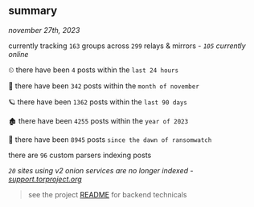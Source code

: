 
## summary
_november 27th, 2023_

currently tracking `163` groups across `299` relays & mirrors - _`105` currently online_

⏲ there have been `4` posts within the `last 24 hours`

🦈 there have been `342` posts within the `month of november`

🪐 there have been `1362` posts within the `last 90 days`

🏚 there have been `4255` posts within the `year of 2023`

🦕 there have been `8945` posts `since the dawn of ransomwatch`

there are `96` custom parsers indexing posts

_`20` sites using v2 onion services are no longer indexed - [support.torproject.org](https://support.torproject.org/onionservices/v2-deprecation/)_

> see the project [README](https://github.com/joshhighet/ransomwatch#ransomwatch--) for backend technicals
